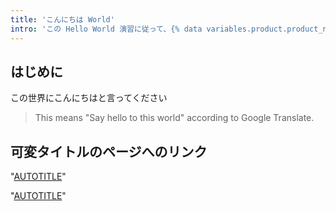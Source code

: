 ```yaml
---
title: 'こんにちは World'
intro: 'この Hello World 演習に従って、{% data variables.product.product_name %} の使用を開始します。'
---
```


## はじめに

この世界にこんにちはと言ってください

> This means "Say hello to this world" according to Google Translate.

## 可変タイトルのページへのリンク

"[AUTOTITLE](/get-started/quickstart/dynamic-title)"

"[AUTOTITLE](/get-started/foo/cross-version-linking)"
